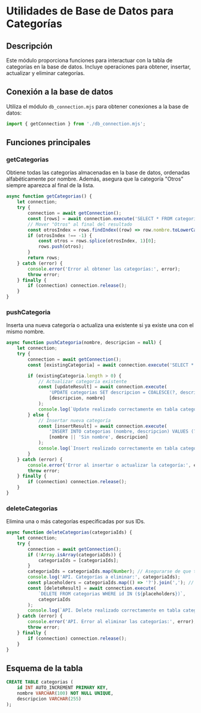 # Utilidades de Base de Datos para Categorías

## Descripción
Este módulo proporciona funciones para interactuar con la tabla de categorías en la base de datos. Incluye operaciones para obtener, insertar, actualizar y eliminar categorías.

## Conexión a la base de datos
Utiliza el módulo `db_connection.mjs` para obtener conexiones a la base de datos:

```javascript
import { getConnection } from './db_connection.mjs';
```

## Funciones principales

### getCategorias
Obtiene todas las categorías almacenadas en la base de datos, ordenadas alfabéticamente por nombre.
Además, asegura que la categoría "Otros" siempre aparezca al final de la lista.

```javascript
async function getCategorias() {
    let connection;
    try {
        connection = await getConnection();
        const [rows] = await connection.execute('SELECT * FROM categorias ORDER BY nombre ASC');
        // Mover "Otros" al final del resultado
        const otrosIndex = rows.findIndex((row) => row.nombre.toLowerCase() === 'otros');
        if (otrosIndex !== -1) {
            const otros = rows.splice(otrosIndex, 1)[0];
            rows.push(otros);
        }
        return rows;
    } catch (error) {
        console.error('Error al obtener las categorías:', error);
        throw error;
    } finally {
        if (connection) connection.release();
    }
}
```

### pushCategoria
Inserta una nueva categoría o actualiza una existente si ya existe una con el mismo nombre.

```javascript
async function pushCategoria(nombre, descripcion = null) {
    let connection;
    try {
        connection = await getConnection();
        const [existingCategoria] = await connection.execute('SELECT * FROM categorias WHERE nombre = ?', [nombre]);

        if (existingCategoria.length > 0) {
            // Actualizar categoría existente
            const [updateResult] = await connection.execute(
                'UPDATE categorias SET descripcion = COALESCE(?, descripcion) WHERE nombre = ?', 
                [descripcion, nombre]
            );
            console.log(`Update realizado correctamente en tabla categorias. Filas afectadas: ${updateResult.affectedRows}`);
        } else {
            // Insertar nueva categoría
            const [insertResult] = await connection.execute(
                'INSERT INTO categorias (nombre, descripcion) VALUES (?, ?)', 
                [nombre || 'Sin nombre', descripcion]
            );
            console.log(`Insert realizado correctamente en tabla categorias. Filas afectadas: ${insertResult.affectedRows}`);
        }
    } catch (error) {
        console.error('Error al insertar o actualizar la categoría:', error);
        throw error;
    } finally {
        if (connection) connection.release();
    }
}
```

### deleteCategorias
Elimina una o más categorías especificadas por sus IDs.

```javascript
async function deleteCategorias(categoriaIds) {
    let connection;
    try {
        connection = await getConnection();
        if (!Array.isArray(categoriaIds)) {
            categoriaIds = [categoriaIds];
        }
        categoriaIds = categoriaIds.map(Number); // Asegurarse de que todos los IDs sean números
        console.log('API. Categorías a eliminar:', categoriaIds);
        const placeholders = categoriaIds.map(() => '?').join(','); // Crear placeholders para cada ID
        const [deleteResult] = await connection.execute(
            `DELETE FROM categorias WHERE id IN (${placeholders})`, 
            categoriaIds
        );
        console.log(`API. Delete realizado correctamente en tabla categorias. Filas afectadas: ${deleteResult.affectedRows}`);
    } catch (error) {
        console.error('API. Error al eliminar las categorías:', error);
        throw error;
    } finally {
        if (connection) connection.release();
    }
}
```

## Esquema de la tabla
```sql
CREATE TABLE categorias (
    id INT AUTO_INCREMENT PRIMARY KEY,
    nombre VARCHAR(100) NOT NULL UNIQUE,
    descripcion VARCHAR(255)
);
```

